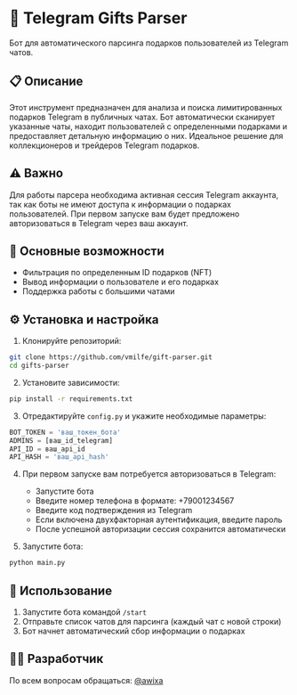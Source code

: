 # 🎁 Telegram Gifts Parser

Бот для автоматического парсинга подарков пользователей из Telegram чатов.

## 📋 Описание

Этот инструмент предназначен для анализа и поиска лимитированных подарков Telegram в публичных чатах. Бот автоматически сканирует указанные чаты, находит пользователей с определенными подарками и предоставляет детальную информацию о них. Идеальное решение для коллекционеров и трейдеров Telegram подарков.

## ⚠️ Важно

Для работы парсера необходима активная сессия Telegram аккаунта, так как боты не имеют доступа к информации о подарках пользователей. При первом запуске вам будет предложено авторизоваться в Telegram через ваш аккаунт.

## 🚀 Основные возможности

- Фильтрация по определенным ID подарков (NFT)
- Вывод информации о пользователе и его подарках
- Поддержка работы с большими чатами

## ⚙️ Установка и настройка

1. Клонируйте репозиторий:
```bash
git clone https://github.com/vmilfe/gift-parser.git
cd gifts-parser
```

2. Установите зависимости:
```bash
pip install -r requirements.txt
```

3. Отредактируйте `config.py` и укажите необходимые параметры:
```python
BOT_TOKEN = 'ваш_токен_бота'
ADMINS = [ваш_id_telegram]
API_ID = ваш_api_id
API_HASH = 'ваш_api_hash'
```

4. При первом запуске вам потребуется авторизоваться в Telegram:
   - Запустите бота
   - Введите номер телефона в формате: +79001234567
   - Введите код подтверждения из Telegram
   - Если включена двухфакторная аутентификация, введите пароль
   - После успешной авторизации сессия сохранится автоматически

5. Запустите бота:
```bash
python main.py
```

## 🔑 Использование

1. Запустите бота командой `/start`
2. Отправьте список чатов для парсинга (каждый чат с новой строки)
3. Бот начнет автоматический сбор информации о подарках

## 👨‍💻 Разработчик

По всем вопросам обращаться: [@awixa](https://t.me/awixa)

